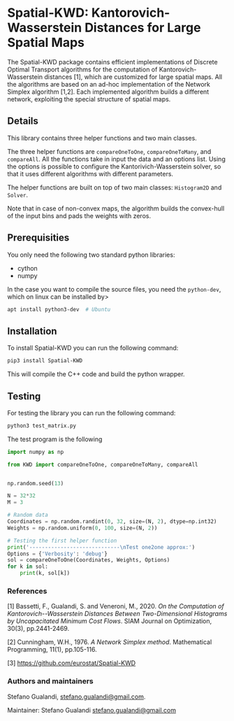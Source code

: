 # Spatial-KWD: Kantorovich-Wasserstein Distances for Large Spatial Maps

The Spatial-KWD package contains efficient implementations of Discrete Optimal Transport algorithms for the computation of Kantorovich-Wasserstein distances [1], which are customized for large spatial maps.
All the algorithms are based on an ad-hoc implementation of the Network Simplex algorithm [1,2].
Each implemented algorithm builds a different network, exploiting the special structure of spatial maps.

## Details
This library contains three helper functions and two main classes.

The three helper functions are `compareOneToOne`, `compareOneToMany`, and `compareAll`. All the functions take in input the data and an options list. Using the options is possible to configure the Kantorivich-Wasserstein solver, so that it uses different algorithms with different parameters.

The helper functions are built on top of two main classes: `Histogram2D` and `Solver`.

Note that in case of non-convex maps, the algorithm builds the convex-hull of the input bins and pads the weights with zeros.

## Prerequisities

You only need the following two standard python libraries:

* cython
* numpy

In the case you want to compile the source files, you need the `python-dev`, which on linux can be installed by>

```bash
apt install python3-dev  # Ubuntu
```


## Installation

To install Spatial-KWD you can run the following command:

```bash
pip3 install Spatial-KWD
```

This will compile the C++ code and build the python wrapper.

## Testing

For testing the library you can run the following command:

```bash
python3 test_matrix.py
```

The test program is the following

```python
import numpy as np

from KWD import compareOneToOne, compareOneToMany, compareAll


np.random.seed(13)

N = 32*32
M = 3

# Random data
Coordinates = np.random.randint(0, 32, size=(N, 2), dtype=np.int32)
Weights = np.random.uniform(0, 100, size=(N, 2))

# Testing the first helper function
print('-----------------------------\nTest one2one approx:')
Options = {'Verbosity': 'debug'}
sol = compareOneToOne(Coordinates, Weights, Options)
for k in sol:
    print(k, sol[k])
```


### References
[1] Bassetti, F., Gualandi, S. and Veneroni, M., 2020. *On the Computation of Kantorovich--Wasserstein Distances Between Two-Dimensional Histograms by Uncapacitated Minimum Cost Flows*. SIAM Journal on Optimization, 30(3), pp.2441-2469.

[2] Cunningham, W.H., 1976. *A Network Simplex method*. Mathematical Programming, 11(1), pp.105-116.

[3] https://github.com/eurostat/Spatial-KWD

### Authors and maintainers
Stefano Gualandi, stefano.gualandi@gmail.com.

Maintainer: Stefano Gualandi <stefano.gualandi@gmail.com>
